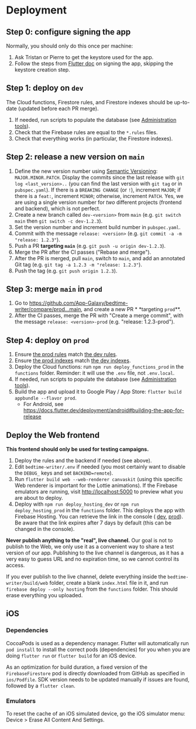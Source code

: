 # Deployment

## Step 0: configure signing the app

Normally, you should only do this once per machine:

1. Ask Tristan or Pierre to get the keystore used for the app.
2. Follow the steps from [Flutter doc](https://docs.flutter.dev/deployment/android#signing-the-app)
   on signing the app, skipping the keystore creation step.

## Step 1: deploy on `dev`

The Cloud functions, Firestore rules, and Firestore indexes should be up-to-date (updated before
each PR merge).

1. If needed, run scripts to populate the database (see [Administration tools](./admin.md)).
2. Check that the Firebase rules are equal to the `*.rules` files.
3. Check that everything works (in particular, the Firestore indexes).

## Step 2: release a new version on `main`

1. Define the new version number using [Semantic Versioning](https://semver.org/):
   `MAJOR.MINOR.PATCH`. Display the commits since the last release with `git log <last_version>..`
   (you can find the last version with `git tag` or in `pubspec.yaml`).
   If there is a `BREAKING CHANGE` (or `!`), increment `MAJOR`; if there is a `feat:`,
   increment `MINOR`; otherwise, increment `PATCH`.
   Yes, we are using a single version number for _two_ different projects (frontend and backend),
   which is not perfect.
2. Create a new branch called `dev-<version>` from `main` (e.g. `git switch main` then
   `git switch -c dev-1.2.3`).
3. Set the version number and increment build number in `pubspec.yaml`.
4. Commit with the message `release: <version>` (e.g. `git commit -a -m "release: 1.2.3"`).
5. Push a PR **targeting `main`** (e.g. `git push -u origin dev-1.2.3`).
6. Merge the PR after the CI passes ("Rebase and merge").
7. After the PR is merged, pull `main`, switch to `main`, and add an annotated Git tag
   (e.g. `git tag -a 1.2.3 -m "release: 1.2.3"`).
8. Push the tag (e.g. `git push origin 1.2.3`).

## Step 3: merge `main` in `prod`

1. Go to <https://github.com/App-Galaxy/bedtime-writer/compare/prod...main>, and create a new PR *
   *targeting `prod`**.
2. After the CI passes, merge the PR with "Create a merge commit", with the message
   `release: <version>-prod` (e.g. "release: 1.2.3-prod").

## Step 4: deploy on `prod`

1. Ensure 
   [the prod rules](https://console.firebase.google.com/project/bedtime-writer/firestore/rules)
   match
   [the dev rules](https://console.firebase.google.com/project/bedtime-writer-dev/firestore/rules).
2. Ensure
   [the prod indexes](https://console.firebase.google.com/project/bedtime-writer/firestore/indexes)
   match
   [the dev indexes](https://console.firebase.google.com/project/bedtime-writer-dev/firestore/indexes).
3. Deploy the Cloud functions: run `npm run deploy_functions_prod` in the `functions` folder.
   Reminder: it will use the `.env` file, not `.env.local`.
4. If needed, run scripts to populate the database (see [Administration tools](./admin.md)).
5. Build the app and upload it to Google Play / App Store: `flutter build appbundle --flavor prod`.
   * For Android, see <https://docs.flutter.dev/deployment/android#building-the-app-for-release>

## Deploy the Web frontend

**This frontend should only be used for testing campaigns.**

1. Deploy the rules and the backend if needed (see above).
2. Edit `bedtime-writer/.env` if needed (you most certainly want to disable the `DEBUG_` keys and
   set `BACKEND=remote`).
3. Run `flutter build web --web-renderer canvaskit` (using this specific Web renderer is important
   for the Lottie animations). If the Firebase emulators are running, visit <http://localhost:5000>
   to preview what you are about to deploy.
4. Deploy with `npm run deploy_hosting_dev` or `npm run deploy_hosting_prod` in the `functions`
   folder. This deploys the app with Firebase Hosting. You can retrieve the link in
   the console (
   [dev](https://console.firebase.google.com/project/bedtime-writer-dev/hosting/sites),
   [prod](https://console.firebase.google.com/project/bedtime-writer/hosting/sites)). Be aware
   that the link expires after 7 days by default (this can be changed in the console).

**Never publish anything to the "real", live channel.** Our goal is not to publish to the Web, we
only use it as a convenient way to share a test version of our app. Publishing to the live channel
is dangerous, as it has a very easy to guess URL and no expiration time, so we cannot control its
access.

If you ever publish to the live channel, delete everything inside the `bedtime-writer/build/web`
folder, create a blank `index.html` file in it, and run `firebase deploy --only hosting` from the
`functions` folder. This should erase everything you uploaded.

## iOS

### Dependencies

CocoaPods is used as a dependency manager. Flutter will automatically run `pod install` to install 
the correct pods (dependencies) for you when you are doing `flutter run` or `flutter build` for an 
iOS device.

As an optimization for build duration, a fixed version of the `FirebaseFirestore` pod is directly 
downloaded from GitHub as specified in `ios/Podfile`. SDK version needs to be updated manually if 
issues are found, followed by a `flutter clean`.

### Emulators

To reset the cache of an iOS simulated device, go the iOS simulator menu: Device > Erase All
Content And Settings.
